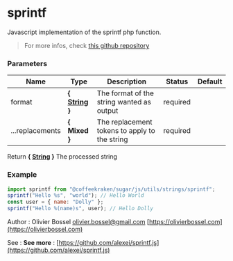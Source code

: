 # sprintf

Javascript implementation of the sprintf php function.

> For more infos, check [this github repository](https://github.com/alexei/sprintf.js)

### Parameters

| Name            | Type                                                                                                   | Description                                   | Status   | Default |
| --------------- | ------------------------------------------------------------------------------------------------------ | --------------------------------------------- | -------- | ------- |
| format          | **{ [String](https://developer.mozilla.org/fr/docs/Web/JavaScript/Reference/Objets_globaux/String) }** | The format of the string wanted as output     | required |
| ...replacements | **{ Mixed }**                                                                                          | The replacement tokens to apply to the string | required |

Return **{ [String](https://developer.mozilla.org/fr/docs/Web/JavaScript/Reference/Objets_globaux/String) }** The processed string

### Example

```js
import sprintf from "@coffeekraken/sugar/js/utils/strings/sprintf";
sprintf("Hello %s", "world"); // Hello World
const user = { name: "Dolly" };
sprintf("Hello %(name)s", user); // Hello Dolly
```

Author : Olivier Bossel [olivier.bossel@gmail.com](mailto:olivier.bossel@gmail.com) [https://olivierbossel.com](https://olivierbossel.com)

See : **See more** : [https://github.com/alexei/sprintf.js](https://github.com/alexei/sprintf.js)
